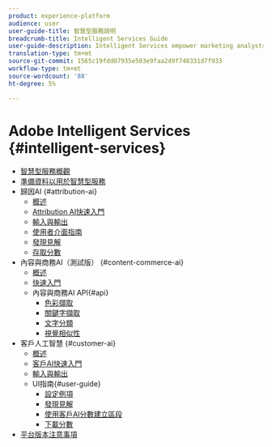 ```yaml
---
product: experience-platform
audience: user
user-guide-title: 智慧型服務說明
breadcrumb-title: Intelligent Services Guide
user-guide-description: Intelligent Services empower marketing analysts and practitioners to leverage the power of artificial intelligence and machine learning in customer experience use cases. This allows for marketing analysts to set up predictions specific to a company's needs using business-level configurations without the need for data science expertise. Additionally, marketing practitioners can activate predictions in Adobe Experience Cloud, Adobe Experience Platform, and third-party applications.
translation-type: tm+mt
source-git-commit: 1565c19fdd07935e503e9faa2d9f748331d7f933
workflow-type: tm+mt
source-wordcount: '88'
ht-degree: 5%

---
```



# Adobe Intelligent Services {#intelligent-services}

* [智慧型服務概觀](home.md)
* [準備資料以用於智慧型服務](data-preparation.md)
* 歸因AI {#attribution-ai}
   * [概述](attribution-ai/overview.md)
   * [Attribution AI快速入門](attribution-ai/getting-started.md)
   * [輸入與輸出](attribution-ai/input-output.md)
   * [使用者介面指南](attribution-ai/user-guide.md)
   * [發現見解](attribution-ai/discover-insights.md)
   * [存取分數](attribution-ai/download-scores.md)
* 內容與商務AI（測試版） {#content-commerce-ai}
   * [概述](content-commerce-ai/overview.md)
   * [快速入門](content-commerce-ai/getting-started.md)
   * 內容與商務AI API{#api}
      * [色彩擷取](content-commerce-ai/api/color-extraction.md)
      * [關鍵字擷取](content-commerce-ai/api/keyword-extraction.md)
      * [文字分類](content-commerce-ai/api/text-classification.md)
      * [視覺相似性](content-commerce-ai/api/visual-similarity.md)
* 客戶人工智慧 {#customer-ai}
   * [概述](customer-ai/overview.md)
   * [客戶AI快速入門](customer-ai/getting-started.md)
   * [輸入與輸出](customer-ai/input-output.md)
   * UI指南{#user-guide}
      * [設定例項](customer-ai/user-guide/configure.md)
      * [發現見解](customer-ai/user-guide/discover-insights.md)
      * [使用客戶AI分數建立區段](customer-ai/user-guide/create-segment.md)
      * [下載分數](customer-ai/user-guide/download-scores.md)
* [平台版本注意事項](https://www.adobe.com/go/platform-release-notes-en)
